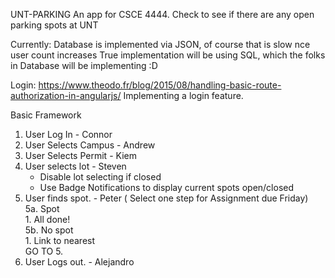 UNT-PARKING
An app for CSCE 4444. Check to see if there are any open parking spots at UNT

Currently:
Database is implemented via JSON, of course that is slow nce user count increases
True implementation will be using SQL, which the folks in Database will be implementing :D

Login:
https://www.theodo.fr/blog/2015/08/handling-basic-route-authorization-in-angularjs/
Implementing a login feature.


Basic Framework   
1. User Log In                  - Connor   
2. User Selects Campus      	- Andrew   
3. User Selects Permit         	- Kiem   
4. User selects lot             - Steven 
    - Disable lot selecting if closed
    - Use Badge Notifications to display current spots open/closed
5. User finds spot.             - Peter ( Select one step for Assignment due Friday)       
         5a. Spot          
              1. All done!       
          5b. No spot           
               1. Link to nearest          
                GO TO 5.   
6. User Logs out.          	- Alejandro

